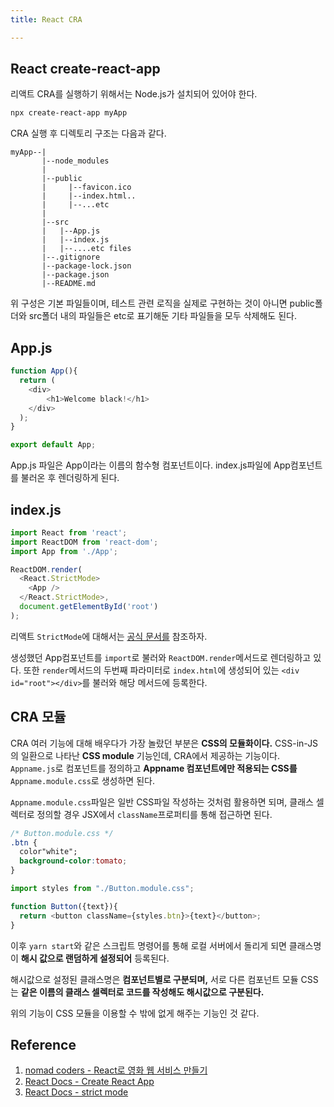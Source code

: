 ```yaml
---
title: React CRA

---
```

## React create-react-app

리액트 CRA를 실행하기 위해서는 Node.js가 설치되어 있어야 한다. 

```sh
npx create-react-app myApp
```

CRA 실행 후 디렉토리 구조는 다음과 같다.
```text
myApp--|
       |--node_modules
       |
       |--public
       |     |--favicon.ico
       |     |--index.html..
       |     |--...etc
       |
       |--src
       |   |--App.js
       |   |--index.js
       |   |--....etc files
       |--.gitignore
       |--package-lock.json
       |--package.json
       |--README.md
```

위 구성은 기본 파일들이며, 테스트 관련 로직을 실제로 구현하는 것이 아니면 public폴더와 src폴더 내의 파일들은 etc로 표기해둔 기타 파일들을 모두 삭제해도 된다.

## App.js

```javascript
function App(){
  return (
    <div>
    	<h1>Welcome black!</h1>
    </div>
  );
}

export default App;
```
App.js 파일은 App이라는 이름의 함수형 컴포넌트이다. index.js파일에 App컴포넌트를 불러온 후 렌더링하게 된다.

## index.js
```javascript
import React from 'react';
import ReactDOM from 'react-dom';
import App from './App';

ReactDOM.render(
  <React.StrictMode>
    <App />
  </React.StrictMode>,
  document.getElementById('root')
);
```

리액트 `StrictMode`에 대해서는 [공식 문서를](https://ko.reactjs.org/docs/strict-mode.html) 참조하자.

생성했던 App컴포넌트를 `import`로 불러와 `ReactDOM.render`메서드로 렌더링하고 있다. 또한 `render`메서드의 두번째 파라미터로 `index.html`에 생성되어 있는 `<div id="root"></div>`를 불러와 해당 메서드에 등록한다.

## CRA 모듈
CRA 여러 기능에 대해 배우다가 가장 놀랐던 부분은 **CSS의 모듈화이다.** CSS-in-JS의 일환으로 나타난 **CSS module** 기능인데, CRA에서 제공하는 기능이다. `Appname.js`로 컴포넌트를 정의하고 **Appname 컴포넌트에만 적용되는 CSS를** `Appname.module.css`로 생성하면 된다. 

`Appname.module.css`파일은 일반 CSS파일 작성하는 것처럼 활용하면 되며, 클래스 셀렉터로 정의할 경우 JSX에서 `className`프로퍼티를 통해 접근하면 된다.

```css
/* Button.module.css */
.btn {
  color"white";
  background-color:tomato;
}
```

```javascript
import styles from "./Button.module.css";

function Button({text}){
  return <button className={styles.btn}>{text}</button>;
}
```
이후 `yarn start`와 같은 스크립트 명령어를 통해 로컬 서버에서 돌리게 되면 클래스명이 **해시 값으로 랜덤하게 설정되어** 등록된다. 

해시값으로 설정된 클래스명은 **컴포넌트별로 구분되며,** 서로 다른 컴포넌트 모듈 CSS는 **같은 이름의 클래스 셀렉터로 코드를 작성해도 해시값으로 구분된다.** 

위의 기능이 CSS 모듈을 이용할 수 밖에 없게 해주는 기능인 것 같다.


## Reference
1. [nomad coders - React로 영화 웹 서비스 만들기](https://nomadcoders.co/react-for-beginners/lobby)
2. [React Docs - Create React App](https://ko.reactjs.org/docs/create-a-new-react-app.html#create-react-app)
3. [React Docs - strict mode](https://ko.reactjs.org/docs/strict-mode.html)